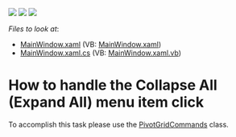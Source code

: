 <!-- default badges list -->
![](https://img.shields.io/endpoint?url=https://codecentral.devexpress.com/api/v1/VersionRange/128578715/22.2.2%2B)
[![](https://img.shields.io/badge/Open_in_DevExpress_Support_Center-FF7200?style=flat-square&logo=DevExpress&logoColor=white)](https://supportcenter.devexpress.com/ticket/details/E2671)
[![](https://img.shields.io/badge/📖_How_to_use_DevExpress_Examples-e9f6fc?style=flat-square)](https://docs.devexpress.com/GeneralInformation/403183)
<!-- default badges end -->
<!-- default file list -->
*Files to look at*:

* [MainWindow.xaml](./CS/WpfApplication53/MainWindow.xaml) (VB: [MainWindow.xaml](./VB/WpfApplication53/MainWindow.xaml))
* [MainWindow.xaml.cs](./CS/WpfApplication53/MainWindow.xaml.cs) (VB: [MainWindow.xaml.vb](./VB/WpfApplication53/MainWindow.xaml.vb))
<!-- default file list end -->
# How to handle the Collapse All (Expand All) menu item click


<p>To accomplish this task please use the <a href="http://documentation.devexpress.com/#WPF/clsDevExpressXpfPivotGridPivotGridCommandstopic">PivotGridCommands</a> class.</p>

<br/>


